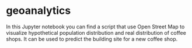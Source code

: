 # geoanalytics
In this Jupyter notebook you can find a script that use Open Street Map to visualize
hypothetical population distribution and real distribution of coffee shops. It can be used to predict
the building site for a new coffee shop.
